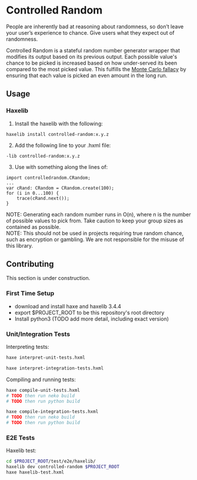 # Controlled Random

People are inherently bad at reasoning about randomness, so don’t leave your user’s experience to chance. Give users what they expect out of randomness.

Controlled Random is a stateful random number generator wrapper that modifies its output based on its previous output. Each possible value's chance to be picked is increased based on how under-served its been compared to the most picked value. This fulfills the [Monte Carlo fallacy](https://en.wikipedia.org/wiki/Gambler%27s_fallacy) by ensuring that each value is picked an even amount in the long run.

## Usage

### Haxelib

1. Install the haxelib with the following:
```
haxelib install controlled-random:x.y.z
```

2. Add the following line to your .hxml file:
```
-lib controlled-random:x.y.z
```

3. Use with something along the lines of:
```
import controlledrandom.CRandom;
...
var cRand: CRandom = CRandom.create(100);
for (i in 0...100) {
    trace(cRand.next());
}
```

<aside class="warning">
NOTE: Generating each random number runs in O(n), where n is the number of possible values to pick from. Take caution to keep your group sizes as contained as possible.
</aside>

<aside class="warning">
NOTE: This should not be used in projects requiring true random chance, such as encryption or gambling. We are not responsible for the misuse of this library.
</aside>

## Contributing

This section is under construction.

### First Time Setup
- download and install haxe and haxelib 3.4.4
- export $PROJECT_ROOT to be this repository's root directory
- Install python3 (TODO add more detail, including exact version)

### Unit/Integration Tests
Interpreting tests:
```bash
haxe interpret-unit-tests.hxml
```
```bash
haxe interpret-integration-tests.hxml
```
Compiling and running tests:
```bash
haxe compile-unit-tests.hxml
# TODO then run neko build
# TODO then run python build
```
```bash
haxe compile-integration-tests.hxml
# TODO then run neko build
# TODO then run python build
```

### E2E Tests

Haxelib test:
```bash
cd $PROJECT_ROOT/test/e2e/haxelib/
haxelib dev controlled-random $PROJECT_ROOT
haxe haxelib-test.hxml
```
